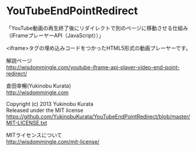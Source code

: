 YouTubeEndPointRedirect
=======================

「YouTube動画の再生終了後にリダイレクトで別のページに移動させる仕組み（IFrameプレーヤーAPI（JavaScript））」

&lt;iframe&gt;タグの埋め込みコードをつかったHTML5形式の動画プレーヤーです。

解説ページ<br />
http://wisdommingle.com/youtube-iframe-api-player-video-end-point-redirect/

倉田幸暢(Yukinobu Kurata)<br />
http://wisdommingle.com

Copyright (c) 2013 Yukinobu Kurata<br />
Released under the MIT license<br />
https://github.com/YukinobuKurata/YouTubeEndPointRedirect/blob/master/MIT-LICENSE.txt

MITライセンスについて<br />
http://wisdommingle.com/mit-license/
